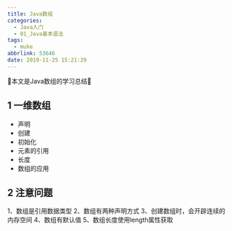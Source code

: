 ```yaml
---
title: Java数组
categories:
  - Java入门
  - 01_Java基本语法
tags:
  - muke
abbrlink: 53646
date: 2019-11-25 15:21:29
---
```


:star2:本文是Java数组的学习总结:star2:

<!-- more -->

## 1 一维数组

- 声明
- 创建
- 初始化
- 元素的引用
- 长度
- 数组的应用

## 2 注意问题

1、数组是引用数据类型
2、数组有两种声明方式
3、创建数组时，会开辟连续的内存空间
4、数组有默认值
5、数组长度使用length属性获取
